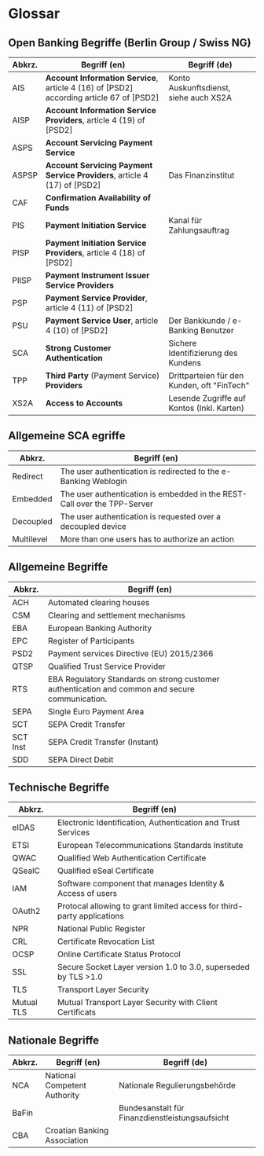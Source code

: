 # Glossar

## Open Banking Begriffe (Berlin Group / Swiss NG)

| Abkrz. |                                       Begriff (en)                                       |                Begriff (de)                 |
| ------ | ---------------------------------------------------------------------------------------- | ------------------------------------------- |
| AIS    | **Account Information Service**, article 4 (16) of [PSD2] according article 67 of [PSD2] | Konto Auskunftsdienst, siehe auch XS2A      |
| AISP   | **Account Information Service Providers**, article 4 (19) of [PSD2]                      |                                             |
| ASPS   | **Account Servicing Payment Service**                                                    |                                             |
| ASPSP  | **Account Servicing Payment Service Providers**, article 4 (17) of [PSD2]                | Das Finanzinstitut                          |
| CAF    | **Confirmation Availability of Funds**                                                   |                                             |
| PIS    | **Payment Initiation Service**                                                           | Kanal für Zahlungsauftrag                   |
| PISP   | **Payment Initiation Service Providers**, article 4 (18) of [PSD2]                       |                                             |
| PIISP  | **Payment Instrument Issuer Service Providers**                                          |                                             |
| PSP    | **Payment Service Provider**, article 4 (11) of [PSD2]                                   |                                             |
| PSU    | **Payment Service User**, article 4 (10) of [PSD2]                                       | Der Bankkunde / e-Banking Benutzer          |
| SCA    | **Strong Customer Authentication**                                                       | Sichere Identifizierung des Kundens         |
| TPP    | **Third Party** (Payment Service) **Providers**                                          | Drittparteien für den Kunden, oft "FinTech" |
| XS2A   | **Access to Accounts**                                                                   | Lesende Zugriffe auf Kontos (Inkl. Karten)  |

## Allgemeine SCA egriffe

|    Abkrz.     |                               Begriff (en)                               |
| ------------- | ------------------------------------------------------------------------ |
| Redirect      | The user authentication is redirected to the e-Banking Weblogin          |
| Embedded      | The user authentication is embedded in the REST-Call over the TPP-Server |
| Decoupled     | The user authentication is requested over a decoupled device             |
| Multilevel    | More than one users has to authorize an action                           |

## Allgemeine Begriffe

|  Abkrz.  |                                          Begriff (en)                                           |
| -------- | ----------------------------------------------------------------------------------------------- |
| ACH      | Automated clearing houses                                                                       |
| CSM      | Clearing and settlement mechanisms                                                              |
| EBA      | European Banking Authority                                                                      |
| EPC      | Register of Participants                                                                        |
| PSD2     | Payment services Directive (EU) 2015/2366                                                       |
| QTSP     | Qualified Trust Service Provider                                                                |
| RTS      | EBA Regulatory Standards on strong customer authentication and common and secure communication. |
| SEPA     | Single Euro Payment Area                                                                        |
| SCT      | SEPA Credit Transfer                                                                            |
| SCT Inst | SEPA Credit Transfer (Instant)                                                                  |
| SDD      | SEPA Direct Debit                                                                               |

## Technische Begriffe

|   Abkrz.   |                              Begriff (en)                              |
| ---------- | ---------------------------------------------------------------------- |
| eIDAS      | Electronic Identification, Authentication and Trust Services           |
| ETSI       | European Telecommunications Standards Institute                        |
| QWAC       | Qualified Web Authentication Certificate                               |
| QSealC     | Qualified eSeal Certificate                                            |
| IAM        | Software component that manages Identity & Access of users             |
| OAuth2     | Protocal allowing to grant limited access for third-party applications |
| NPR        | National Public Register                                               |
| CRL        | Certificate Revocation List                                            |
| OCSP       | Online Certificate Status Protocol                                     |
| SSL        | Secure Socket Layer version 1.0 to 3.0, superseded by TLS >1.0         |
| TLS        | Transport Layer Security                                               |
| Mutual TLS | Mutual Transport Layer Security with Client Certificats                |

## Nationale Begriffe

| Abkrz. |                      Begriff (en)                      |         Begriff (de)                            |
| ------ | ------------------------------------------------------ | ----------------------------------------------- |
| NCA    | National Competent Authority                           | Nationale Regulierungsbehörde                   |
| BaFin  |                                                        | Bundesanstalt für Finanzdienstleistungsaufsicht |
| CBA    | Croatian Banking Association                           |                                                 |
